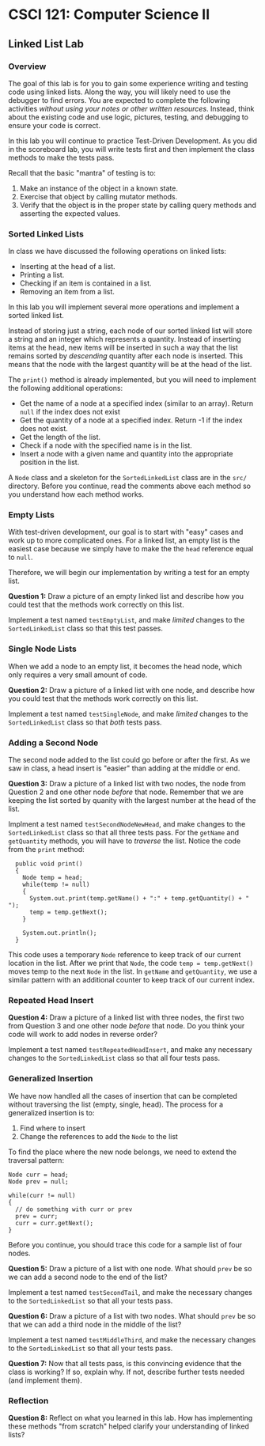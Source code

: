 # CSCI 121: Computer Science II
## Linked List Lab

### Overview

The goal of this lab is for you to gain some experience writing and testing
code using linked lists. Along the way, you will likely need to use the
debugger to find errors. You are expected to complete the following activities
*without using your notes or other written resources*. Instead, think about the
existing code and use logic, pictures, testing, and debugging to ensure your
code is correct.

In this lab you will continue to practice Test-Driven Development. As you did in
the scoreboard lab, you will write tests first and then implement the class
methods to make the tests pass.

Recall that the basic "mantra" of testing is to:

1. Make an instance of the object in a known state.
2. Exercise that object by calling mutator methods.
3. Verify that the object is in the proper state by calling query methods and
asserting the expected values.

### Sorted Linked Lists

In class we have discussed the following operations on linked lists:

- Inserting at the head of a list.
- Printing a list.
- Checking if an item is contained in a list.
- Removing an item from a list.

In this lab you will implement several more operations and implement a sorted
linked list.

Instead of storing just a string, each node of our sorted linked list will
store a string and an integer which represents a quantity. Instead of
inserting items at the head, new items will be inserted in such a way that the
list remains sorted by *descending* quantity after each node is inserted. This
means that the node with the largest quantity will be at the head of the list.

The `print()` method is already implemented, but you will need to implement the
following additional operations:

- Get the name of a node at a specified index (similar to an array).  Return `null` if the index does not exist
- Get the quantity of a node at a specified index.  Return -1 if the index does not exist.
- Get the length of the list.
- Check if a node with the specified name is in the list.
- Insert a node with a given name and quantity into the appropriate position
in the list.

A `Node` class and a skeleton for the `SortedLinkedList` class are in the
`src/` directory. Before you continue, read the comments above each method so
you understand how each method works.

### Empty Lists

With test-driven development, our goal is to start with "easy" cases and work
up to more complicated ones.  For a linked list, an empty list is the easiest
case because we simply have to make the the `head` reference equal to `null`.

Therefore, we will begin our implementation by writing a test for an empty list.

**Question 1:** Draw a picture of an empty linked list and describe how you
could test that the methods work correctly on this list.

Implement a test named `testEmptyList`, and make *limited* changes to the
`SortedLinkedList` class so that this test passes.

### Single Node Lists

When we add a node to an empty list, it becomes the head node, which only
requires a very small amount of code.

**Question 2:** Draw a picture of a linked list with one node, and describe how
you could test that the methods work correctly on this list.

Implement a test named `testSingleNode`, and make *limited* changes to the
`SortedLinkedList` class so that *both* tests pass.

### Adding a Second Node

The second node added to the list could go before or after the first.  As we saw in class, a head insert is "easier" than adding at the middle or end.

**Question 3:** Draw a picture of a linked list with two nodes, the node from Question 2 and one other node *before* that node.  Remember that we are keeping the list sorted by quanity with the largest number at the head of the list.

Implment a test named `testSecondNodeNewHead`, and make changes to the `SortedLinkedList` class so that all three tests pass.  For the `getName` and `getQuantity` methods, you will have to *traverse* the list.  Notice the code from the `print` method:

```
  public void print()
  {
    Node temp = head;
    while(temp != null)
    {
      System.out.print(temp.getName() + ":" + temp.getQuantity() + " ");
      temp = temp.getNext();
    }
    
    System.out.println();
  }
```

This code uses a temporary `Node` reference to keep track of our current location in the list.  After we print that `Node`, the code `temp = temp.getNext()` moves temp to the next `Node` in the list.  In `getName` and `getQuantity`, we use a similar pattern with an additional counter to keep track of our current index.

### Repeated Head Insert

**Question 4:** Draw a picture of a linked list with three nodes, the first two from Question 3 and one other node *before* that node.  Do you think your code will work to add nodes in reverse order?

Implement a test named `testRepeatedHeadInsert`, and make any necessary changes to the `SortedLinkedList` class so that all four tests pass.

### Generalized Insertion

We have now handled all the cases of insertion that can be completed without traversing the list (empty, single, head).  The process for a generalized insertion is to:

1. Find where to insert
2. Change the references to add the `Node` to the list

To find the place where the new node belongs, we need to extend the traversal pattern:


```
Node curr = head;
Node prev = null;

while(curr != null)
{
  // do something with curr or prev
  prev = curr;
  curr = curr.getNext();
}
```

Before you continue, you should trace this code for a sample list of four nodes.

**Question 5:** Draw a picture of a list with one node.  What should `prev` be so we can add a second node to the end of the list?

Implement a test named `testSecondTail`, and make the necessary changes to the `SortedLinkedList` so that all your tests pass.


**Question 6:** Draw a picture of a list with two nodes.  What should `prev` be so that we can add a third node in the middle of the list?

Implement a test named `testMiddleThird`, and make the necessary changes to the `SortedLinkedList` so that all your tests pass.

**Question 7:** Now that all tests pass, is this convincing evidence that the
class is working?  If so, explain why.  If not, describe further tests needed
(and implement them).

### Reflection

**Question 8:** Reflect on what you learned in this lab.  How has implementing
these methods "from scratch" helped clarify your understanding of linked lists?
